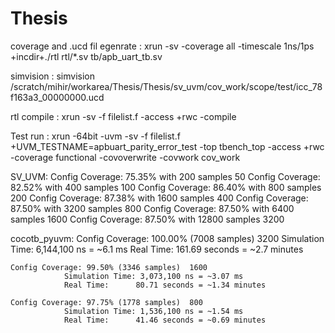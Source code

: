 # Thesis

coverage and .ucd fil egenrate  :  xrun -sv -coverage all -timescale 1ns/1ps +incdir+./rtl rtl/*.sv tb/apb_uart_tb.sv

simvision                       :  simvision /scratch/mihir/workarea/Thesis/Thesis/sv_uvm/cov_work/scope/test/icc_78f163a3_00000000.ucd  

rtl  compile                    :  xrun -sv -f filelist.f -access +rwc -compile

Test run : xrun -64bit -uvm -sv -f filelist.f +UVM_TESTNAME=apbuart_parity_error_test -top tbench_top -access +rwc -coverage functional -covoverwrite -covwork cov_work



SV_UVM:
    Config Coverage: 75.35% with 200 samples    50
    Config Coverage: 82.52% with 400 samples    100
    Config Coverage: 86.40% with 800 samples    200
    Config Coverage: 87.38% with 1600 samples   400
    Config Coverage: 87.50% with 3200 samples   800
    Config Coverage: 87.50% with 6400 samples   1600
    Config Coverage: 87.50% with 12800 samples  3200

cocotb_pyuvm:
    Config Coverage: 100.00% (7008 samples)  3200
                Simulation Time: 6,144,100 ns = ~6.1 ms
                Real Time:      161.69 seconds = ~2.7 minutes

    Config Coverage: 99.50% (3346 samples)  1600
                Simulation Time: 3,073,100 ns = ~3.07 ms
                Real Time:      80.71 seconds = ~1.34 minutes

    Config Coverage: 97.75% (1778 samples)  800
                Simulation Time: 1,536,100 ns = ~1.54 ms
                Real Time:      41.46 seconds = ~0.69 minutes

    